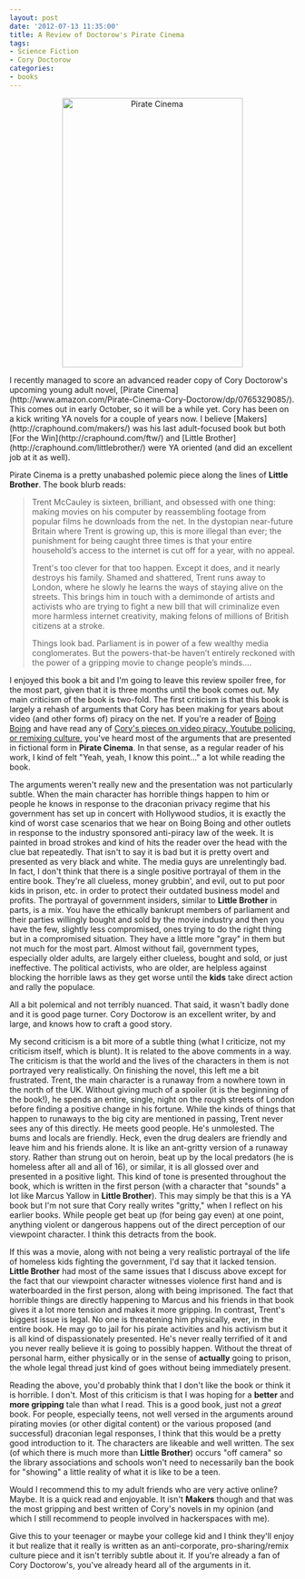 ```yaml
--- 
layout: post
date: '2012-07-13 11:35:00'
title: A Review of Doctorow's Pirate Cinema
tags: 
- Science Fiction
- Cory Doctorow
categories:
- books
---
```

<p style="text-align:center"><img src="http://makehacklearn.org/images/pirate-cinema.jpg" width="318" height="475" alt="Pirate Cinema"></p>
I recently managed to score an advanced reader copy of Cory Doctorow's upcoming young adult novel, [Pirate Cinema](http://www.amazon.com/Pirate-Cinema-Cory-Doctorow/dp/0765329085/). This comes out in early October, so it will be a while yet. Cory has been on a kick writing YA novels for a couple of years now. I believe [Makers](http://craphound.com/makers/) was his last adult-focused book but both [For the Win](http://craphound.com/ftw/) and [Little Brother](http://craphound.com/littlebrother/) were YA oriented (and did an excellent job at it as well). 

Pirate Cinema is a pretty unabashed polemic piece along the lines of **Little Brother**. The book blurb reads:
>Trent McCauley is sixteen, brilliant, and obsessed with one thing: making movies on his computer by reassembling footage from popular films he downloads from the net. In the dystopian near-future Britain where Trent is growing up, this is more illegal than ever; the punishment for being caught three times is that your entire household’s access to the internet is cut off for a year, with no appeal.
>
>Trent's too clever for that too happen. Except it does, and it nearly destroys his family. Shamed and shattered, Trent runs away to London, where he slowly he learns the ways of staying alive on the streets. This brings him in touch with a demimonde of artists and activists who are trying to fight a new bill that will criminalize even more harmless internet creativity, making felons of millions of British citizens at a stroke. 
>
>Things look bad. Parliament is in power of a few wealthy media conglomerates. But the powers-that-be haven’t entirely reckoned with the power of a gripping movie to change people’s minds….

I enjoyed this book a bit and I'm going to leave this review spoiler free, for the most part, given that it is three months until the book comes out. My main criticism of the book is two-fold. The first criticism is that this book is largely a rehash of arguments that Cory has been making for years about video (and other forms of) piracy on the net. If you're a reader of [Boing Boing](http://boingboing.net/) and have read any of [Cory's pieces on video piracy, Youtube policing, or remixing culture](http://boingboing.net/author/cory_doctorow_1), you've heard most of the arguments that are presented in fictional form in **Pirate Cinema**.  In that sense, as a regular reader of his work, I kind of felt "Yeah, yeah, I know this point…" a lot while reading the book. 

The arguments weren't really new and the presentation was not particularly subtle. When the main character has horrible things happen to him or people he knows in response to the draconian privacy regime that his government has set up in concert with Hollywood studios, it is exactly the kind of worst case scenarios that we hear on Boing Boing and other outlets in response to the industry sponsored anti-piracy law of the week. It is painted in broad strokes and kind of hits the reader over the head with the clue bat repeatedly. That isn't to say it is bad but it is pretty overt and presented as very black and white. The media guys are unrelentingly bad. In fact, I don't think that there is a single positive portrayal of them in the entire book. They're all clueless, money grubbin', and evil, out to put poor kids in prison, etc. in order to protect their outdated business model and profits. The portrayal of government insiders, similar to **Little Brother** in parts, is a mix. You have the ethically bankrupt members of parliament and their parties willingly bought and sold by the movie industry and then you have the few, slightly less compromised, ones trying to do the right thing but in a compromised situation. They have a little more "gray" in them but not much for the most part. Almost without fail, government types, especially older adults, are largely either clueless, bought and sold, or just ineffective. The political activists, who are older, are helpless against blocking the horrible laws as they get worse until the **kids** take direct action and rally the populace. 

All a bit polemical and not terribly nuanced. That said, it wasn't badly done and it is good page turner. Cory Doctorow is an excellent writer, by and large, and knows how to craft a good story.

My second criticism is a bit more of a subtle thing (what I criticize, not my criticism itself, which is blunt). It is related to the above comments in a way. The criticism is that the world and the lives of the characters in them is not portrayed very realistically. On finishing the novel, this left me a bit frustrated. Trent, the main character is a runaway from a nowhere town in the north of the UK. Without giving much of a spoiler (it is the beginning of the book!), he spends an entire, single, night on the rough streets of London before finding a positive change in his fortune. While the kinds of things that happen to runaways to the big city are mentioned in passing, Trent never sees any of this directly. He meets good people. He's unmolested. The bums and locals are friendly. Heck, even the drug dealers are friendly and leave him and his friends alone. It is like an ant-gritty version of a runaway story. Rather than strung out on heroin, beat up by the local predators (he is homeless after all and all of 16), or similar, it is all glossed over and presented in a positive light. This kind of tone is presented throughout the book, which is written in the first person (with a character that "sounds" a lot like Marcus Yallow in **Little Brother**). This may simply be that this is a YA book but I'm not sure that Cory really writes "gritty," when I reflect on his earlier books. While people get beat up (for being gay even) at one point, anything violent or dangerous happens out of the direct perception of our viewpoint character. I think this detracts from the book.

If this was a movie, along with not being a very realistic portrayal of the life of homeless kids fighting the government, I'd say that it lacked tension. **Little Brother** had most of the same issues that I discuss above except for the fact that our viewpoint character witnesses violence first hand and is waterboarded in the first person, along with being imprisoned. The fact that horrible things are directly happening to Marcus and his friends in that book gives it a lot more tension and makes it more gripping. In contrast, Trent's biggest issue is legal. No one is threatening him physically, ever, in the entire book. He may go to jail for his pirate activities and his activism but it is all kind of dispassionately presented. He's never really terrified of it and you never really believe it is going to possibly happen. Without the threat of personal harm, either physically or in the sense of **actually** going to prison, the whole legal thread just kind of goes without being immediately present.

Reading the above, you'd probably think that I don't like the book or think it is horrible. I don't. Most of this criticism is that I was hoping for a **better** and **more gripping** tale than what I read. This is a good book, just not a *great* book. For people, especially teens, not well versed in the arguments around pirating movies (or other digital content) or the various proposed (and successful) draconian legal responses, I think that this would be a pretty good introduction to it. The characters are likeable and well written. The sex (of which there is much more than **Little Brother**) occurs "off camera" so the library associations and schools won't need to necessarily ban the book for "showing" a little reality of what it is like to be a teen. 

Would I recommend this to my adult friends who are very active online? Maybe. It is a quick read and enjoyable. It isn't **Makers** though and that was the most gripping and best written of Cory's novels in my opinion (and which I still recommend to people involved in hackerspaces with me).

Give this to your teenager or maybe your college kid and I think they'll enjoy it but realize that it really is written as an anti-corporate, pro-sharing/remix culture piece and it isn't terribly subtle about it. If you're already a fan of Cory Doctorow's, you've already heard all of the arguments in it.